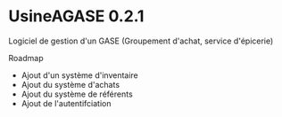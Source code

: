 UsineAGASE 0.2.1
==========

Logiciel de gestion d'un GASE (Groupement d'achat, service d'épicerie)

Roadmap
- Ajout d'un système d'inventaire
- Ajout du système d'achats
- Ajout du système de référents
- Ajout de l'autentifciation
